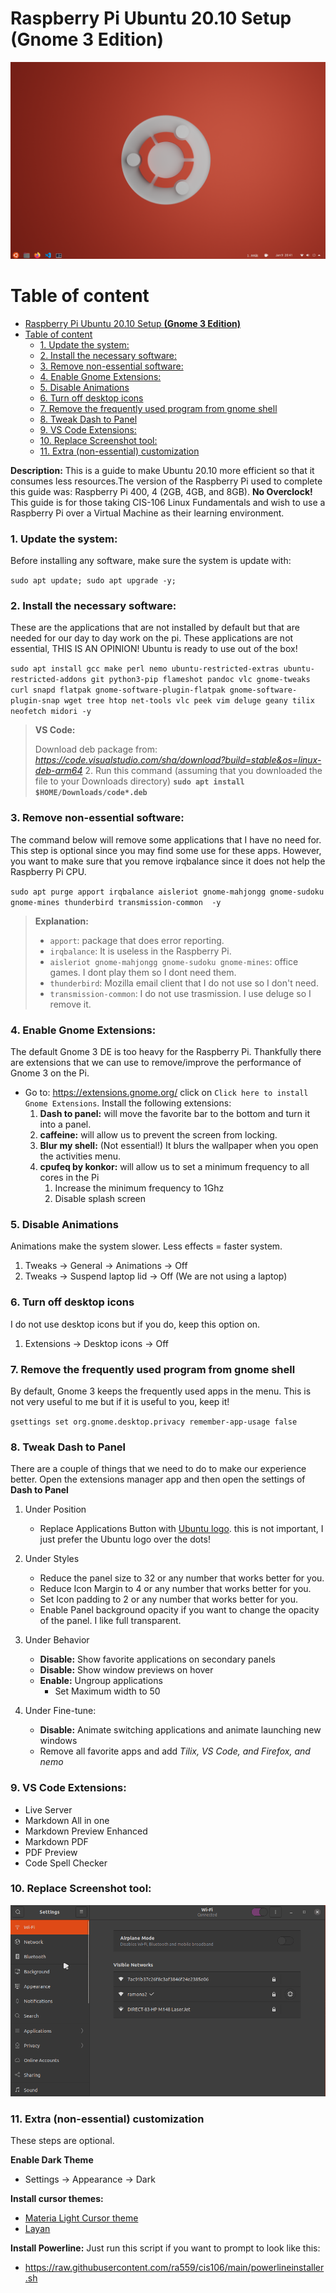 # Raspberry Pi Ubuntu 20.10 Setup **(Gnome 3 Edition)**
![Desktop](imgs/desktop.png)

# Table of content
- [Raspberry Pi Ubuntu 20.10 Setup **(Gnome 3 Edition)**](#raspberry-pi-ubuntu-2010-setup-gnome-3-edition)
- [Table of content](#table-of-content)
    - [1. Update the system:](#1-update-the-system)
    - [2. Install the necessary software:](#2-install-the-necessary-software)
    - [3. Remove non-essential software:](#3-remove-non-essential-software)
    - [4. Enable Gnome Extensions:](#4-enable-gnome-extensions)
    - [5. Disable Animations](#5-disable-animations)
    - [6. Turn off desktop icons](#6-turn-off-desktop-icons)
    - [7. Remove the frequently used program from gnome shell](#7-remove-the-frequently-used-program-from-gnome-shell)
    - [8. Tweak Dash to Panel](#8-tweak-dash-to-panel)
    - [9.  VS Code Extensions:](#9--vs-code-extensions)
    - [10.  Replace Screenshot tool:](#10--replace-screenshot-tool)
    - [11.  Extra (non-essential) customization](#11--extra-non-essential-customization)


**Description:**
This is a guide to make Ubuntu 20.10 more efficient so that it consumes less resources.The version of the Raspberry Pi used to complete this guide was: Raspberry Pi 400, 4 (2GB, 4GB, and 8GB). **No Overclock!**
This guide is for those taking CIS-106 Linux Fundamentals and wish to use a Raspberry Pi over a Virtual Machine as their learning environment.

### 1. Update the system: 
Before installing any software, make sure the system is update with: 

`sudo apt update; sudo apt upgrade -y;`

### 2. Install the necessary software:
These are the applications that are not installed by default but that are needed for our day to day work on the pi. These applications are not essential, THIS IS AN OPINION! Ubuntu is ready to use out of the box!

`sudo apt install gcc make perl nemo ubuntu-restricted-extras ubuntu-restricted-addons git python3-pip flameshot pandoc vlc gnome-tweaks curl snapd flatpak gnome-software-plugin-flatpak gnome-software-plugin-snap wget tree htop net-tools vlc peek vim deluge geany tilix neofetch midori -y`

>**VS Code:**
>
>Download deb package from: *https://code.visualstudio.com/sha/download?build=stable&os=linux-deb-arm64*
>2. Run this command (assuming that you downloaded the file to your Downloads directory) 
>**`sudo apt install $HOME/Downloads/code*.deb`**

### 3. Remove non-essential software:
The command below will remove some applications that I have no need for. This step is optional since you may find some use for these apps. However, you want to make sure that you remove irqbalance since it does not help the Raspberry Pi CPU.

`sudo apt purge apport irqbalance aisleriot gnome-mahjongg gnome-sudoku gnome-mines thunderbird transmission-common  -y`

>**Explanation:**
>* `apport`: package that does error reporting.
>* `irqbalance`: It is useless in the Raspberry Pi.
>* `aisleriot gnome-mahjongg gnome-sudoku gnome-mines`: office games. I dont play them so I dont need them.
>* `thunderbird`: Mozilla email client that I do not use so I don't need.
>* `transmission-common`: I do not use trasmission. I use deluge so I remove it.

### 4. Enable Gnome Extensions:
The default Gnome 3 DE is too heavy for the Raspberry Pi. Thankfully there are extensions that we can use to remove/improve the performance of Gnome 3 on the Pi.
* Go to: https://extensions.gnome.org/ click on `Click here to install Gnome Extensions`. Install the following extensions:
   1. **Dash to panel:** will move the favorite bar to the bottom and turn it into a panel.
   2. **caffeine:** will allow us to prevent the screen from locking.
   3. **Blur my shell:** (Not essential!) It blurs the wallpaper when you open the activities menu.
   4. **cpufeq by konkor:** will allow us to set a minimum frequency to all cores in the Pi
      1. Increase the minimum frequency to 1Ghz
      2. Disable splash screen

###  5. Disable Animations
Animations make the system slower. Less effects = faster system.
   1. Tweaks -> General -> Animations -> Off
   2. Tweaks -> Suspend laptop lid -> Off (We are not using a laptop)

### 6. Turn off desktop icons
I do not use desktop icons but if you do, keep this option on.
   1. Extensions -> Desktop icons -> Off

### 7. Remove the frequently used program from gnome shell
By default, Gnome 3 keeps the frequently used apps in the menu. This is not very useful to me but if it is useful to you, keep it!

`gsettings set org.gnome.desktop.privacy remember-app-usage false`

### 8. Tweak Dash to Panel
There are a couple of things that we need to do to make our experience better. Open the extensions manager app and then open the settings of **Dash to Panel**
   1. Under Position
      * Replace Applications Button with [Ubuntu logo](https://assets.ubuntu.com/v1/29985a98-ubuntu-logo32.png). this is not important, I just prefer the Ubuntu logo over the dots!
   
   2. Under Styles
      * Reduce the panel size to 32 or any number that works better for you.
      * Reduce Icon Margin to 4 or any number that works better for you.
      * Set Icon padding to 2 or any number that works better for you.
      * Enable Panel background opacity if you want to change the opacity of the panel. I like full transparent.
   
   3. Under Behavior
      * **Disable:** Show favorite applications on secondary panels
      * **Disable:** Show window previews on hover
      * **Enable:** Ungroup applications
        * Set Maximum width to 50
   
   4. Under Fine-tune:
      * **Disable:** Animate switching applications and animate launching new windows
      * Remove all favorite apps and add *Tilix, VS Code, and Firefox, and nemo*
   
### 9.  VS Code Extensions:
   * Live Server
   * Markdown All in one
   * Markdown Preview Enhanced
   * Markdown PDF
   * PDF Preview
   * Code Spell Checker

### 10.  Replace Screenshot tool:
![replace screenshot tool shortcut](imgs/settingflameshot.gif)


### 11.  Extra (non-essential) customization
These steps are optional.

**Enable Dark Theme**
* Settings -> Appearance -> Dark 

**Install cursor themes:**
* [Materia Light Cursor theme](https://www.gnome-look.org/p/1346778/)
* [Layan](https://www.gnome-look.org/p/1365214/)

**Install Powerline:**
Just run this script if you want to prompt to look like this:
* https://raw.githubusercontent.com/ra559/cis106/main/powerlineinstaller.sh

